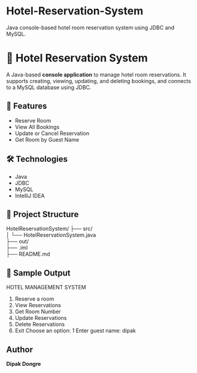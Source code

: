 # Hotel-Reservation-System
Java console-based hotel room reservation system using JDBC and MySQL.

# 🏨 Hotel Reservation System

A Java-based **console application** to manage hotel room reservations. It supports creating, viewing, updating, and deleting bookings, and connects to a MySQL database using JDBC.

## 🚀 Features

- Reserve Room
- View All Bookings
- Update or Cancel Reservation
- Get Room by Guest Name

## 🛠 Technologies

- Java
- JDBC
- MySQL
- IntelliJ IDEA

## 📂 Project Structure

HotelReservationSystem/
├── src/ <br>
│ └── HotelReservationSystem.java<br>
├── out/<br>
├── .iml<br>
├── README.md

## 📸 Sample Output

HOTEL MANAGEMENT SYSTEM
1. Reserve a room
2. View Reservations
3. Get Room Number
4. Update Reservations
5. Delete Reservations
6. Exit
Choose an option: 1
Enter guest name: dipak

##  Author

**Dipak Dongre**


